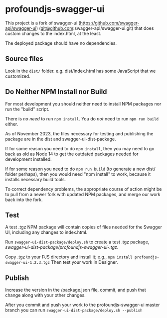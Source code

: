 # profoundjs-swagger-ui

This project is a fork of swagger-ui (https://github.com/swagger-api/swagger-ui) (git@github.com:swagger-api/swagger-ui.git) that does custom changes to the index.html, at the least.

The deployed package should have no dependencies.

## Source files

Look in the `dist/` folder. e.g. dist/index.html has some JavaScript that we customized.

## Do Neither NPM Install nor Build

For most development you should neither need to install NPM packages nor run the "build" script.

There is *no need* to run `npm install`. You do *not* need to run `npm run build` either.

As of November 2023, the files necessary for testing and publishing the package are in the dist and swagger-ui-dist-package.

If for some reason you need to do `npm install`, then you may need to go back as old as Node 14 to get the outdated packages needed for development installed.

If for some reason you need to do `npm run build` (to generate a new dist/ folder perhaps), then you would need "npm install" to work, because it installs necessary build tools.

To correct dependency problems, the appropriate course of action might be to pull from a newer fork with updated NPM packages, and merge our work back into the fork.

## Test

A test .tgz NPM package will contain copies of files needed for the Swagger UI, including any changes to index.html.

Run `swagger-ui-dist-package/deploy.sh` to create a test .tgz package, *swagger-ui-dist-package/profoundjs-swagger-ui-<version>.tgz*.

Copy .tgz to your PJS directory and install it; e.g., `npm install profoundjs-swagger-ui-1.2.3.tgz` Then test your work in Designer.

## Publish

Increase the version in the /package.json file, commit, and push that change along with your other changes.

After you commit and push your work to the profoundjs-swagger-ui master branch you can run `swagger-ui-dist-package/deploy.sh --publish`

